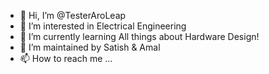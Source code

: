 - 👋 Hi, I’m @TesterAroLeap
- 👀 I’m interested in Electrical Engineering
- 🌱 I’m currently learning All things about Hardware Design!
- 💞️ I’m maintained by Satish & Amal
- 📫 How to reach me ...

<!---
TesterAroLeap/TesterAroLeap is a ✨ special ✨ repository because its `README.md` (this file) appears on your GitHub profile.
You can click the Preview link to take a look at your changes.
--->
